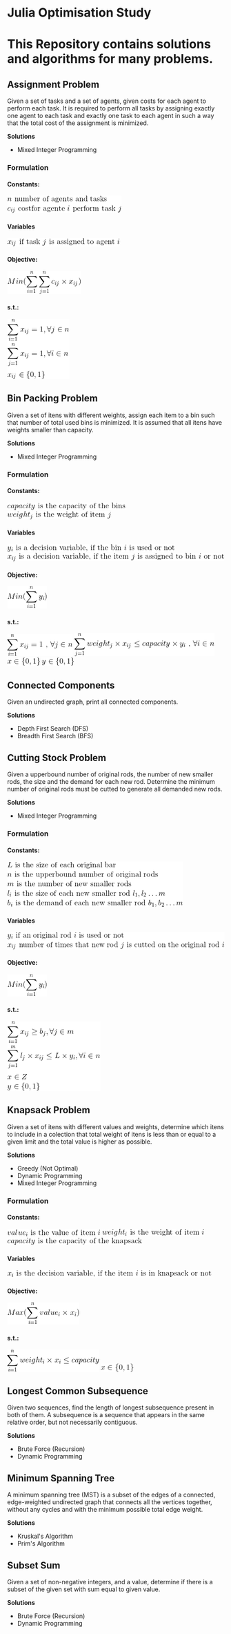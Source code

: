 # Julia Optimisation Study

# This Repository contains solutions and algorithms for many problems.

<!-- ######### ASSIGNMENT ######### -->
<h2> Assignment Problem </h2>

Given a set of tasks and a set of agents, given costs for each agent to perform each task.  It is required to perform all tasks by assigning exactly one agent to each task and exactly one task to each agent in such a way that the total cost of the assignment is minimized.

**Solutions**

* Mixed Integer Programming

<h3>Formulation</h3>

<h4>Constants:</h4>

<img src="imgs/assignment/Constants.gif" /> 

<h4>Variables</h4>

<img src="imgs/assignment/Variable.gif" /> 

<h4>Objective:</h4>

<img src="imgs/assignment/Objective.gif" /> 

<h4>s.t.:</h4>

<img src="imgs/assignment/Constraints.gif" /> 


<!-- ######### BIN PACKING PROBLEM ######### -->
<h2> Bin Packing Problem </h2>

Given a set of itens with different weights, assign each item to a bin such that number of total used bins is minimized. It is assumed that all itens have weights smaller than capacity.

**Solutions**

* Mixed Integer Programming

<h3>Formulation</h3>

<h4>Constants:</h4>

<img src="imgs/binpacking/ConstantWeight.gif" /> 
<img src="imgs/binpacking/ConstantCapacity.gif" /> 

<h4>Variables</h4>
<img src="imgs/binpacking/VariableY.gif" /> 
<img src="imgs/binpacking/VariableX.gif" /> 

<h4>Objective:</h4>
<img src="imgs/binpacking/BinPackingObj.gif" /> 

<h4>s.t.:</h4>
<img src="imgs/binpacking/BinPackingConst1.gif" /> 
<img src="imgs/binpacking/BinPackingConst2.gif" /> 
<img src="imgs/binpacking/BinPackingVariableX.gif" />
<img src="imgs/binpacking/BinPackingVariableY.gif" />

<!-- ######### CONNECTED COMPONENTS ######### -->

<h2> Connected Components </h2>

Given an undirected graph, print all connected components.

**Solutions**
* Depth First Search (DFS)
* Breadth First Search (BFS)

<!-- ######### CUTTING STOCK PROBLEM ######### -->

<h2> Cutting Stock Problem </h2>
Given a upperbound number of original rods, the number of new smaller rods, the size and the demand for each new rod. Determine the minimum number of original rods must be cutted to generate all demanded new rods.

**Solutions**

* Mixed Integer Programming

<h3>Formulation</h3>

<h4>Constants:</h4>

<img src="imgs/cuttingstock/Constants.gif" /> 

<h4>Variables</h4>

<img src="imgs/cuttingstock/Variables.gif" /> 

<h4>Objective:</h4>

<img src="imgs/cuttingstock/Objective.gif" /> 

<h4>s.t.:</h4>

<img src="imgs/cuttingstock/Constraints.gif" /> 

<!-- ######### KNAPSACK PROBLEM ######### -->

<h2> Knapsack Problem </h2>

Given a set of itens with different values and weights, determine which itens to include in a colection that total weight of itens is less than or equal to a given limit and the total value is higher as possible.

**Solutions**
* Greedy (Not Optimal)
* Dynamic Programming
* Mixed Integer Programming

<h3>Formulation</h3>

<h4>Constants:</h4>

<img src="imgs/knapsack/ConstantValue.gif" /> 
<img src="imgs/knapsack/ConstantWeight.gif" /> 
<img src="imgs/knapsack/ConstantCapacity.gif" /> 

<h4>Variables</h4>
<img src="imgs/knapsack/VariableX.gif" /> 

<h4>Objective:</h4>
<img src="imgs/knapsack/KnapsackObj.gif" /> 

<h4>s.t.:</h4>
<img src="imgs/knapsack/KnpasackConst.gif" /> 
<img src="imgs/knapsack/KnapsackVariable.gif" /> 

<!-- ######### LONGEST COMMON SUBSEQUENCE PROBLEM ######### -->
<h2> Longest Common Subsequence </h2>

Given two sequences, find the length of longest subsequence present in both of them. A subsequence is a sequence that appears in the same relative order, but not necessarily contiguous.

**Solutions**
* Brute Force (Recursion)
* Dynamic Programming

<!-- ######### MINIMUM SPANNING TREE PROBLEM ######### -->
<h2> Minimum Spanning Tree </h2>

A minimum spanning tree (MST) is a subset of the edges of a connected, edge-weighted undirected graph that connects all the vertices together, without any cycles and with the minimum possible total edge weight.

**Solutions**
* Kruskal's Algorithm
* Prim's Algorithm

<!-- ######### SUBSET SUM PROBLEM ######### -->

<h2>Subset Sum</h2>

Given a set of non-negative integers, and a value, determine if there is a subset of the given set with sum equal to given value.

**Solutions**
* Brute Force (Recursion)
* Dynamic Programming